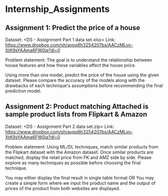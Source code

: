 # Internship_Assignments
## Assignment 1: Predict the price of a house
Dataset: <DS - Assignment Part 1 data set.xlsx>
Link: https://www.dropbox.com/sh/aypq6h3254207bs/AACzMLvo-XtK9sYAAma6FW0la?dl=0

Problem statement: The goal is to understand the relationship between house features and how these
variables affect the house price.

Using more than one model, predict the price of the house using the given dataset. Please compare the
accuracy of the models along with the drawbacks of each technique's assumptions before recommending
the final prediction model.

## Assignment 2: Product matching Attached is sample product lists from Flipkart & Amazon
Dataset: <DS - Assignment Part 2 data set.zip>
Link: https://www.dropbox.com/sh/aypq6h3254207bs/AACzMLvo-XtK9sYAAma6FW0la?dl=0

Problem statement:
Using ML/DL techniques, match similar products from the Flipkart dataset with the Amazon dataset. Once
similar products are matched, display the retail price from FK and AMZ side by side. Please explore as
many techniques as possible before choosing the final technique.

You may either display the final result in single table format OR You may create a simple form where we
input the product name and the output of prices of the product from both websites are displayed.
